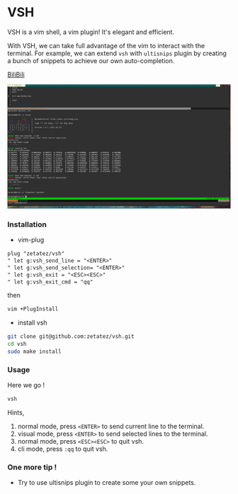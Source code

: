 # VSH 
VSH is a vim shell, a vim plugin! It's elegant and efficient.

With VSH, we can take full advantage of the vim to interact with the terminal. For example, we can extend `vsh` with `ultisnips` plugin by creating a bunch of snippets to achieve our own auto-completion.

[BiliBili](https://b23.tv/437IxV)

![vsh](https://raw.githubusercontent.com/zetatez/vsh/main/pic/20210627022724.png)

### Installation
- vim-plug 
```vim
plug "zetatez/vsh"
" let g:vsh_send_line = "<ENTER>"
" let g:vsh_send_selection= "<ENTER>"
" let g:vsh_exit = "<ESC><ESC>"
" let g:vsh_exit_cmd = "qq"
```
then
```bash
vim +PlugInstall
```

- install vsh
```bash
git clone git@github.com:zetatez/vsh.git
cd vsh
sudo make install
```

### Usage
Here we go !
```bash
vsh
```

Hints,
  1. normal mode, press `<ENTER>` to send current line to the terminal.
  2. visual mode, press `<ENTER>` to send selected lines to the terminal.
  3. normal mode, press `<ESC><ESC>` to quit vsh. 
  4. cli    mode, press `:qq` to quit vsh. 

### One more tip !
- Try to use ultisnips plugin to create some your own snippets. 


